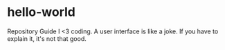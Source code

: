 # hello-world
Repository Guide
I <3 coding.
A user interface is like a joke.
If you have to explain it, it's not that good.
